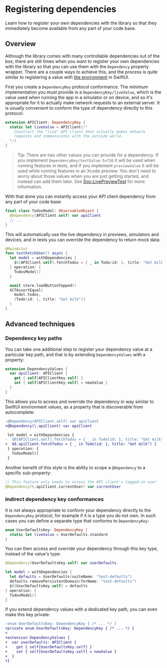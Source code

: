 # Registering dependencies

Learn how to register your own dependencies with the library so that they immediately become
available from any part of your code base.

## Overview

Although the library comes with many controllable dependencies out of the box, there are still times
when you want to register your own dependencies with the library so that you can use them with the
``Dependency`` property wrapper. There are a couple ways to achieve this, and the process is quite
similar to registering a value with [the environment][environment-values-docs] in SwiftUI.

First you create a ``DependencyKey`` protocol conformance. The minimum implementation you must
provide is a ``DependencyKey/liveValue``, which is the value used when running the app in a
simulator or on device, and so it's appropriate for it to actually make network requests to an
external server. It is usually convenient to conform the type of dependency directly to this
protocol:

```swift
extension APIClient: DependencyKey {
  static let liveValue = APIClient(/*
    Construct the "live" API client that actually makes network 
    requests and communicates with the outside world.
  */)
}
```

> Tip: There are two other values you can provide for a dependency. If you implement
> ``DependencyKey/testValue-5v726`` it will be used when running features in tests, and if you
> implement `previewValue` it  will be used while running features in an Xcode preview. You don't
> need to worry about those values when you are just getting started, and instead can add them
> later. See <Doc:LivePreviewTest> for more information.

With that done you can instantly access your API client dependency from any part of your code base:

```swift
final class TodosModel: ObservableObject {
  @Dependency(APIClient.self) var apiClient
  // ...
}
```

This will automatically use the live dependency in previews, simulators and devices, and in tests
you can override the dependency to return mock data:

```swift
@MainActor
func testFetchUser() async {
  let model = withDependencies {
    $0[APIClient.self].fetchTodos = { _ in Todo(id: 1, title: "Get milk") }
  } operation: {
    TodosModel()
  }

  await store.loadButtonTapped()
  XCTAssertEqual(
    model.todos,
    [Todo(id: 1, title: "Get milk")]
  )
}
```

## Advanced techniques

### Dependency key paths

You can take one additional step to register your dependency value at a particular key path, and
that is by extending `DependencyValues` with a property:

```swift
extension DependencyValues {
  var apiClient: APIClient {
    get { self[APIClientKey.self] }
    set { self[APIClientKey.self] = newValue }
  }
}
```

This allows you to access and override the dependency in way similar to SwiftUI environment values,
as a property that is discoverable from autocomplete:

```diff
-@Dependency(APIClient.self) var apiClient
+@Dependency(\.apiClient) var apiClient

 let model = withDependencies {
-  $0[APIClient.self].fetchTodos = { _ in Todo(id: 1, title: "Get milk") }
+  $0.apiClient.fetchTodos = { _ in Todo(id: 1, title: "Get milk") }
 } operation: {
   TodosModel()
 }
```

Another benefit of this style is the ability to scope a `@Dependency` to a specific sub-property:

```swift
// This feature only needs to access the API client's logged-in user
@Dependency(\.apiClient.currentUser) var currentUser
```

### Indirect dependency key conformances

It is not always appropriate to conform your dependency directly to the `DependencyKey` protocol,
for example if it is a type you do not own. In such cases you can define a separate type that
conforms to `DependencyKey`:

```swift
enum UserDefaultsKey: DependencyKey {
  static let liveValue = UserDefaults.standard
}
```

You can then access and override your dependency through this key type, instead of the value's type:

```swift
@Dependency(UserDefaultsKey.self) var userDefaults

let model = withDependencies {
  let defaults = UserDefaults(suiteName: "test-defaults")
  defaults.removePersistentDomain(forName: "test-defaults")
  $0[UserDefaultsKey.self] = defaults
} operation: {
  TodosModel()
}
```

If you extend dependency values with a dedicated key path, you can even make this key private:

```diff
-enum UserDefaultsKey: DependencyKey { /* ... */ }
+private enum UserDefaultsKey: DependencyKey { /* ... */ }
+
+extension DependencyValues {
+  var userDefaults: APIClient {
+    get { self[UserDefaultsKey.self] }
+    set { self[UserDefaultsKey.self] = newValue }
+  }
+}
```

[environment-values-docs]: https://developer.apple.com/documentation/swiftui/environmentvalues
